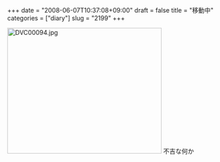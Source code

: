 +++
date = "2008-06-07T10:37:08+09:00"
draft = false
title = "移動中"
categories = ["diary"]
slug = "2199"
+++

<img alt="DVC00094.jpg" class="pict" height="288" src="http://ieiriblog.img.jugem.jp/20080607_460932.jpg" width="352" />
不吉な何か
